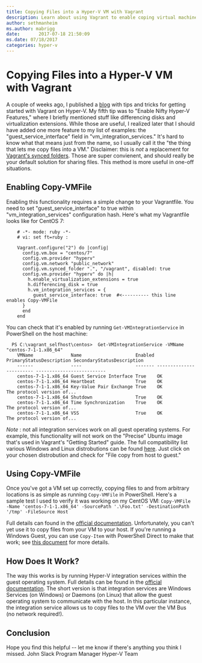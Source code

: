 ```yaml
---
title: Copying Files into a Hyper-V VM with Vagrant
description: Learn about using Vagrant to enable coping virtual machine files into a Hyper-V environment.
author: sethmanheim
ms.author: mabrigg
date:       2017-07-18 21:50:09
ms.date: 07/18/2017
categories: hyper-v
---
```

# Copying Files into a Hyper-V VM with Vagrant

A couple of weeks ago, I published a [blog](https://blogs.technet.microsoft.com/virtualization/2017/07/06/vagrant-and-hyper-v-tips-and-tricks/) with tips and tricks for getting started with Vagrant on Hyper-V. My fifth tip was to "Enable Nifty Hyper-V Features," where I briefly mentioned stuff like differencing disks and virtualization extensions. While those are useful, I realized later that I should have added one more feature to my list of examples: the "guest_service_interface" field in "vm_integration_services." It's hard to know what that means just from the name, so I usually call it the "the thing that lets me copy files into a VM." Disclaimer: this is _not_ a replacement for [Vagrant's synced folders](https://www.vagrantup.com/docs/synced-folders/). Those are super convienent, and should really be your default solution for sharing files. This method is more useful in one-off situations. 

## Enabling Copy-VMFile

Enabling this functionality requires a simple change to your Vagrantfile. You need to set "guest_service_interface" to true within "vm_integration_services" configuration hash. Here's what my Vagrantfile looks like for CentOS 7:

```code
    # -*- mode: ruby -*-
    # vi: set ft=ruby :
    
    Vagrant.configure("2") do |config|
      config.vm.box = "centos/7"
      config.vm.provider "hyperv"
      config.vm.network "public_network"
      config.vm.synced_folder ".", "/vagrant", disabled: true
      config.vm.provider "hyperv" do |h|
        h.enable_virtualization_extensions = true
        h.differencing_disk = true
        h.vm_integration_services = {
          guest_service_interface: true  #<---------- this line enables Copy-VMFile
      }
      end
    end
```

You can check that it's enabled by running `Get-VMIntegrationService` in PowerShell on the host machine:

```code
  PS C:\vagrant_selfhost\centos>  Get-VMIntegrationService -VMName "centos-7-1-1.x86_64"
    VMName              Name                    Enabled PrimaryStatusDescription SecondaryStatusDescription
    ------              ----                    ------- ------------------------ --------------------------
    centos-7-1-1.x86_64 Guest Service Interface True    OK
    centos-7-1-1.x86_64 Heartbeat               True    OK
    centos-7-1-1.x86_64 Key-Value Pair Exchange True    OK                       The protocol version of...
    centos-7-1-1.x86_64 Shutdown                True    OK
    centos-7-1-1.x86_64 Time Synchronization    True    OK                       The protocol version of...
    centos-7-1-1.x86_64 VSS                     True    OK                       The protocol version of...
```

_Note_ : not all integration services work on all guest operating systems. For example, this functionality will not work on the "Precise" Ubuntu image that's used in Vagrant's "Getting Started" guide. The full compatibility list various Windows and Linux distrobutions can be found [here](/windows-server/virtualization/hyper-v/supported-linux-and-freebsd-virtual-machines-for-hyper-v-on-windows). Just click on your chosen distrobution and check for "File copy from host to guest." 

## Using Copy-VMFile

Once you've got a VM set up correctly, copying files to and from arbitrary locations is as simple as running `Copy-VMFile` in PowerShell. Here's a sample test I used to verify it was working on my CentOS VM: `Copy-VMFile -Name 'centos-7-1-1.x86_64' -SourcePath '.\Foo.txt' -DestinationPath '/tmp' -FileSource Host`
    

Full details can found in the [official documentation](https://technet.microsoft.com/itpro/powershell/windows/hyper-v/copy-vmfile). Unfortunately, you can't yet use it to copy files from your VM to your host. If you're running a Windows Guest, you can use `Copy-Item` with PowerShell Direct to make that work; see [this document](/virtualization/hyper-v-on-windows/user-guide/powershell-direct#copy-files-with-new-pssession-and-copy-item) for more details. 

## How Does It Work?

The way this works is by running Hyper-V integration services within the guest operating system. Full details can be found in the [official documentation](/virtualization/hyper-v-on-windows/reference/integration-services). The short version is that integration services are Windows Services (on Windows) or Daemons (on Linux) that allow the guest operating system to communicate with the host. In this particular instance, the integration service allows us to copy files to the VM over the VM Bus (no network required!). 

## Conclusion

Hope you find this helpful -- let me know if there's anything you think I missed. John Slack Program Manager Hyper-V Team 
